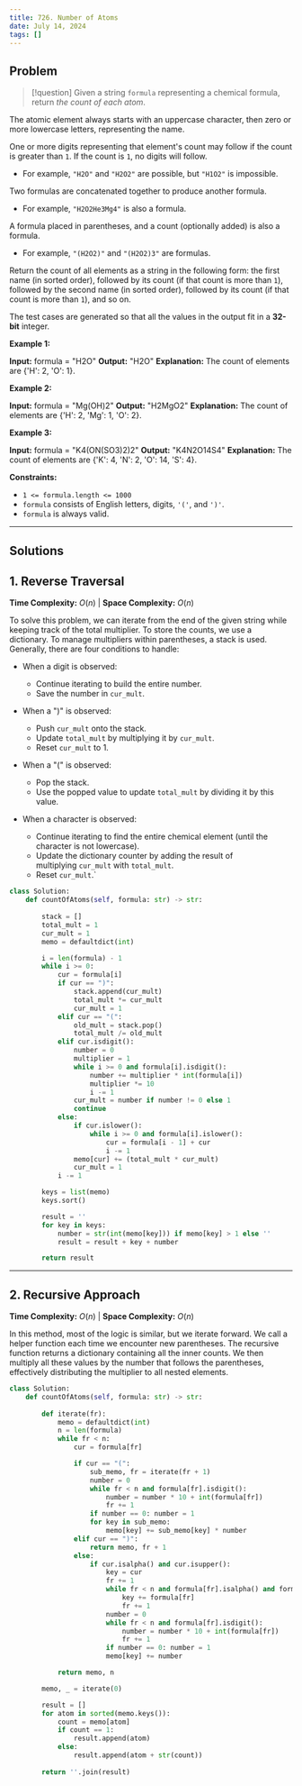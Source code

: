 ```yaml
---
title: 726. Number of Atoms
date: July 14, 2024
tags: []
---
```

## Problem

>[!question]
>Given a string `formula` representing a chemical formula, return _the count of each atom_. 

The atomic element always starts with an uppercase character, then zero or more lowercase letters, representing the name.

One or more digits representing that element's count may follow if the count is greater than `1`. If the count is `1`, no digits will follow.

- For example, `"H2O"` and `"H2O2"` are possible, but `"H1O2"` is impossible.

Two formulas are concatenated together to produce another formula.

- For example, `"H2O2He3Mg4"` is also a formula.

A formula placed in parentheses, and a count (optionally added) is also a formula.

- For example, `"(H2O2)"` and `"(H2O2)3"` are formulas.

Return the count of all elements as a string in the following form: the first name (in sorted order), followed by its count (if that count is more than `1`), followed by the second name (in sorted order), followed by its count (if that count is more than `1`), and so on.

The test cases are generated so that all the values in the output fit in a **32-bit** integer.

**Example 1:**

**Input:** formula = "H2O"
**Output:** "H2O"
**Explanation:** The count of elements are {'H': 2, 'O': 1}.

**Example 2:**

**Input:** formula = "Mg(OH)2"
**Output:** "H2MgO2"
**Explanation:** The count of elements are {'H': 2, 'Mg': 1, 'O': 2}.

**Example 3:**

**Input:** formula = "K4(ON(SO3)2)2"
**Output:** "K4N2O14S4"
**Explanation:** The count of elements are {'K': 4, 'N': 2, 'O': 14, 'S': 4}.

**Constraints:**

- `1 <= formula.length <= 1000`
- `formula` consists of English letters, digits, `'('`, and `')'`.
- `formula` is always valid.

---

## Solutions

## 1. Reverse Traversal

**Time Complexity:** $O(n)$  |  **Space Complexity:** $O(n)$

To solve this problem, we can iterate from the end of the given string while keeping track of the total multiplier. To store the counts, we use a dictionary. To manage multipliers within parentheses, a stack is used. Generally, there are four conditions to handle:

- When a digit is observed:
    - Continue iterating to build the entire number.
    - Save the number in `cur_mult`.

- When a ")" is observed:    
    - Push `cur_mult` onto the stack.
    - Update `total_mult` by multiplying it by `cur_mult`.
    - Reset `cur_mult` to 1.

- When a "(" is observed:    
    - Pop the stack.
    - Use the popped value to update `total_mult` by dividing it by this value.
    
- When a character is observed:
    - Continue iterating to find the entire chemical element (until the character is not lowercase).
    - Update the dictionary counter by adding the result of multiplying `cur_mult` with `total_mult`.
    - Reset `cur_mult`.`

```python
class Solution:
    def countOfAtoms(self, formula: str) -> str:
        
        stack = []
        total_mult = 1 
        cur_mult = 1
        memo = defaultdict(int)

        i = len(formula) - 1
        while i >= 0:
            cur = formula[i]
            if cur == ")":
                stack.append(cur_mult)
                total_mult *= cur_mult
                cur_mult = 1
            elif cur == "(":
                old_mult = stack.pop()
                total_mult /= old_mult
            elif cur.isdigit():
                number = 0
                multiplier = 1
                while i >= 0 and formula[i].isdigit():
                    number += multiplier * int(formula[i])
                    multiplier *= 10
                    i -= 1
                cur_mult = number if number != 0 else 1
                continue
            else:
                if cur.islower():
                    while i >= 0 and formula[i].islower():
                        cur = formula[i - 1] + cur
                        i -= 1
                memo[cur] += (total_mult * cur_mult)
                cur_mult = 1
            i -= 1

        keys = list(memo)
        keys.sort()

        result = ''
        for key in keys:
            number = str(int(memo[key])) if memo[key] > 1 else ''
            result = result + key + number

        return result

```

---

## 2. Recursive Approach

**Time Complexity:** $O(n)$  |  **Space Complexity:** $O(n)$

In this method, most of the logic is similar, but we iterate forward. We call a helper function each time we encounter new parentheses. The recursive function returns a dictionary containing all the inner counts. We then multiply all these values by the number that follows the parentheses, effectively distributing the multiplier to all nested elements.

```python
class Solution:
    def countOfAtoms(self, formula: str) -> str:
        
        def iterate(fr): 
            memo = defaultdict(int)
            n = len(formula)
            while fr < n:
                cur = formula[fr]

                if cur == "(":
                    sub_memo, fr = iterate(fr + 1)
                    number = 0
                    while fr < n and formula[fr].isdigit():
                        number = number * 10 + int(formula[fr])
                        fr += 1
                    if number == 0: number = 1
                    for key in sub_memo:
                        memo[key] += sub_memo[key] * number
                elif cur == ")":
                    return memo, fr + 1
                else:
                    if cur.isalpha() and cur.isupper():
                        key = cur
                        fr += 1
                        while fr < n and formula[fr].isalpha() and formula[fr].islower():
                            key += formula[fr]
                            fr += 1
                        number = 0
                        while fr < n and formula[fr].isdigit():
                            number = number * 10 + int(formula[fr])
                            fr += 1
                        if number == 0: number = 1
                        memo[key] += number

            return memo, n

        memo, _ = iterate(0)

        result = []
        for atom in sorted(memo.keys()):
            count = memo[atom]
            if count == 1:
                result.append(atom)
            else:
                result.append(atom + str(count))
        
        return ''.join(result)

```
